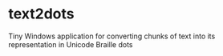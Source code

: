 # text2dots
Tiny Windows application for converting chunks of text into its representation in Unicode Braille dots
